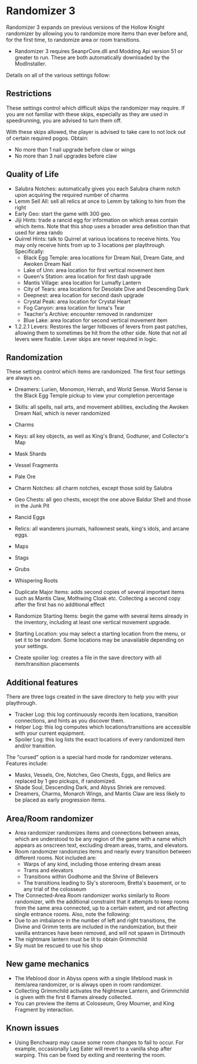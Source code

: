 # Randomizer 3

Randomizer 3 expands on previous versions of the Hollow Knight randomizer by allowing you to randomize more items than ever before and, for the first time, to randomize area or room transitions.
- Randomizer 3 requires SeanprCore.dll and Modding Api version 51 or greater to run. These are both automatically downloaded by the ModInstaller.

Details on all of the various settings follow:

## Restrictions

These settings control which difficult skips the randomizer may require. If you are not familiar with these skips, especially as they are used in speedrunning, you are advised to turn them off.

With these skips allowed, the player is advised to take care to not lock out of certain required pogos. Obtain:
- No more than 1 nail upgrade before claw or wings
- No more than 3 nail upgrades before claw

## Quality of Life

- Salubra Notches: automatically gives you each Salubra charm notch upon acquiring the required number of charms
- Lemm Sell All: sell all relics at once to Lemm by talking to him from the right
- Early Geo: start the game with 300 geo.
- Jiji Hints: trade a rancid egg for information on which areas contain which items. Note that this shop uses a broader area definition than that used for area rando
- Quirrel Hints: talk to Quirrel at various locations to receive hints. You may only receive hints from up to 3 locations per playthrough. Specifically:
	- Black Egg Temple: area locations for Dream Nail, Dream Gate, and Awoken Dream Nail
	- Lake of Unn: area location for first vertical movement item
	- Queen's Station: area location for first dash upgrade
	- Mantis Village: area location for Lumafly Lantern
	- City of Tears: area locations for Desolate Dive and Descending Dark
	- Deepnest: area location for second dash upgrade
	- Crystal Peak: area location for Crystal Heart
	- Fog Canyon: area location for Isma's Tear
	- Teacher's Archive:  encounter removed in randomizer
	- Blue Lake: area location for second vertical movement item
- 1.2.2.1 Levers: Restores the larger hitboxes of levers from past patches, allowing them to sometimes be hit from the other side. Note that not all levers were fixable. Lever skips are never required in logic.
## Randomization

These settings control which items are randomized. The first four settings are always on.
- Dreamers: Lurien, Monomon, Herrah, and World Sense. World Sense is the Black Egg Temple pickup to view your completion percentage
- Skills: all spells, nail arts, and movement abilities, excluding the Awoken Dream Nail, which is never randomized
- Charms
- Keys: all key objects, as well as King's Brand, Godtuner, and Collector's Map
- Mask Shards
- Vessel Fragments
- Pale Ore
- Charm Notches: all charm notches, except those sold by Salubra
- Geo Chests: all geo chests, except the one above Baldur Shell and those in the Junk Pit
- Rancid Eggs
- Relics: all wanderers journals, hallownest seals, king's idols, and arcane eggs.
- Maps
- Stags
- Grubs
- Whispering Roots

- Duplicate Major Items: adds second copies of several important items such as Mantis Claw, Mothwing Cloak etc. Collecting a second copy after the first has no additional effect
- Randomize Starting Items: begin the game with several items already in the inventory, including at least one vertical movement upgrade.
- Starting Location: you may select a starting location from the menu, or set it to be random. Some locations may be unavailable depending on your settings.
- Create spoiler log: creates a file in the save directory with all item/transition placements

## Additional features

There are three logs created in the save directory to help you with your playthrough.
- Tracker Log: this log continuously records item locations, transition connections, and hints as you discover them.
- Helper Log: this log computes which locations/transitions are accessible with your current equipment.
- Spoiler Log: this log lists the exact locations of every randomized item and/or transition.

The "cursed" option is a special hard mode for randomizer veterans. Features include:
- Masks, Vessels, Ore, Notches, Geo Chests, Eggs, and Relics are replaced by 1 geo pickups, if randomized.
- Shade Soul, Descending Dark, and Abyss Shriek are removed.
- Dreamers, Charms, Monarch Wings, and Mantis Claw are less likely to be placed as early progression items.

## Area/Room randomizer

- Area randomizer randomizes items and connections between areas, which are understood to be any region of the game with a name which appears as onscreen text, excluding dream areas, trams, and elevators.
- Room randomizer randomzies items and nearly every transition between different rooms. Not included are:
    - Warps of any kind, including those entering dream areas
	- Trams and elevators
	- Transitions within Godhome and the Shrine of Believers
	- The transitions leading to Sly's storeroom, Bretta's basement, or to any trial of the colosseum
- The Connected-Area Room randomizer works similarly to Room randomizer, with the additional constraint that it attempts to keep rooms from the same area connected, up to a certain extent, and not affecting single entrance rooms.
Also, note the following:
- Due to an imbalance in the number of left and right transitions, the Divine and Grimm tents are included in the randomization, but their vanilla entrances have been removed, and will not spawn in Dirtmouth
- The nightmare lantern must be lit to obtain Grimmchild
- Sly must be rescued to use his shop

## New game mechanics
- The lifeblood door in Abyss opens with a single lifeblood mask in item/area randomizer, or is always open in room randomizer.
- Collecting Grimmchild activates the Nightmare Lantern, and Grimmchild is given with the first 6 flames already collected.
- You can preview the items at Colosseum, Grey Mourner, and King Fragment by interaction.

## Known issues
- Using Benchwarp may cause some room changes to fail to occur. For example, occasionally Leg Eater will revert to a vanilla shop after warping. This can be fixed by exiting and reentering the room.
